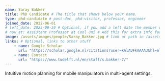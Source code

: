 ```yaml
---
name: Saray Bakker
title: PhD Candidate # The title that shows below your name.
type: phd-candidate # post-doc, phd-visitor, professor, engineer
joined_date: 2022-06-01
# left_date: 2023-09-30 # Optional, if you add a left date the member will be moved to the past members section
# now_at: Assistant Professor at Cool Uni # Add this for extra info for past members
image: /assets/images/people/Saray_Bakker.jpg # link or path in /assets/...
links: # Optional, links to other stuff
    - name: Google Scholar
      url: "https://scholar.google.nl/citations?user=kAlAUFkAAAAJ&hl=nl"
    - name: Contact
      url: "https://www.tudelft.nl/en/staff/s.bakker-7/"
---
```


<!-- Here add your interests or small paragraph. Keep it brief -->
Intuitive motion planning for mobile manipulators in multi-agent settings.
